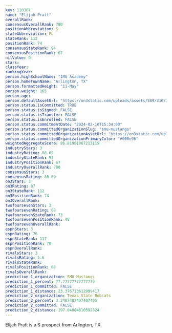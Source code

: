 ```yaml
---
key: 110307
name: "Elijah Pratt"
overallRank: 
consensusOverallRank: 780
positionAbbreviation: S
stateAbbreviation: FL
stateRank: 112
positionRank: 74
consensusStateRank: 94
consensusPositionRank: 67
nilValue: 0
stars: 
classYear: 
rankingYear: 
person.highSchoolName: "IMG Academy"
person.homeTownName: "Arlington, TX"
person.formattedHeight: "11-May"
person.weight: 165
person.age: 
person.defaultAssetUrl: "https://on3static.com/uploads/assets/589/316/316589.jpg"
person.status.isCommitted: TRUE
person.status.isSigned: FALSE
person.status.isTransfer: FALSE
person.status.isEnrolled: FALSE
person.status.commitmentDate: "2024-02-10T15:34:00"
person.status.committedOrganizationSlug: "smu-mustangs"
person.status.committedOrganizationAssetUrl: "https://on3static.com/uploads/assets/229/150/150229.svg"
person.status.committedOrganizationPrimaryColor: "#000e96"
weightedAggregateScore: 86.81981967213115
industryStars: 3
industryRating: 86.69
industryStateRank: 94
industryPositionRank: 67
industryOverallRank: 780
consensusStars: 3
consensusRating: 86.69
on3Stars: 3
on3Rating: 87
on3StateRank: 112
on3PositionRank: 74
on3OverallRank: 
twofoursevenStars: 3
twofoursevenRating: 88
twofoursevenStateRank: 73
twofoursevenPositionRank: 48
twofoursevenOverallRank: 
espnStars: 3
espnRating: 76
espnStateRank: 117
espnPositionRank: 70
espnOverallRank: 
rivalsStars: 3
rivalsRating: 5.6
rivalsStateRank: 
rivalsPositionRank: 68
rivalsOverallRank: 
prediction_1_organization: SMU Mustangs
prediction_1_percent: 77.77777777777779
prediction_1_committed: FALSE
prediction_1_distance: 23.376713612999417
prediction_2_organization: Texas State Bobcats
prediction_2_percent: 3.2407407407407405
prediction_2_committed: FALSE
prediction_2_distance: 197.04084610592324
---
```

Elijah Pratt is a S prospect from Arlington, TX.